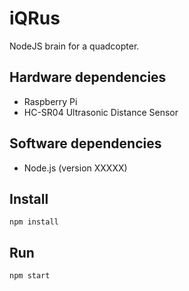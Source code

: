 iQRus
=====

NodeJS brain for a quadcopter.

Hardware dependencies
---------------------

- Raspberry Pi
- HC-SR04 Ultrasonic Distance Sensor

Software dependencies
---------------------

- Node.js (version XXXXX)

Install
-------

    npm install

Run
---

    npm start